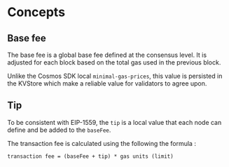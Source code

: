 <!--
order: 1
-->

# Concepts

## Base fee

The base fee is a global base fee defined at the consensus level. It is adjusted for each block based on the total gas used in the previous block.

Unlike the Cosmos SDK local `minimal-gas-prices`, this value is persisted in the KVStore which make a reliable value for validators to agree upon.

## Tip

To be consistent with EIP-1559, the `tip` is a local value that each node can define and be added to the `baseFee`.

The transaction fee is calculated using the following the formula :

`transaction fee = (baseFee + tip) * gas units (limit)` 


